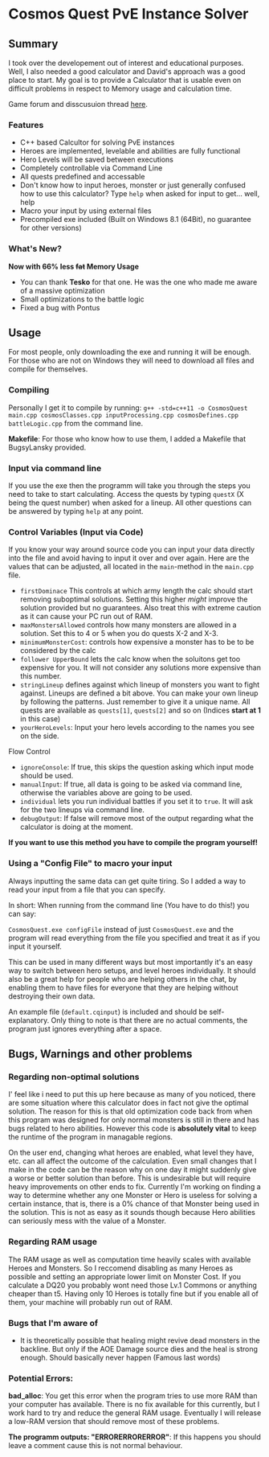 # Cosmos Quest PvE Instance Solver

## Summary
I took over the developement out of interest and educational purposes. Well, I also needed a good calculator and David's approach was a good place to start.
My goal is to provide a Calculator that is usable even on difficult problems in respect to Memory usage and calculation time.

Game forum and disscusuion thread [here](http://www.kongregate.com/forums/910715-cosmos-quest/topics/915430-version-2-7-0-c-calc-now-supports-the-banhammer-overlord).

### Features
* C++ based Calcultor for solving PvE instances
* Heroes are implemented, levelable and abilities are fully functional
* Hero Levels will be saved between executions
* Completely controllable via Command Line
* All quests predefined and accessable
* Don't know how to input heroes, monster or just generally confused how to use this calculator? Type `help` when asked for input to get... well, help
* Macro your input by using external files
* Precompiled exe included (Built on Windows 8.1 (64Bit), no guarantee for other versions)

### What's New?
**Now with 66% less ~~fat~~ Memory Usage**
* You can thank **Tesko** for that one. He was the one who made me aware of a massive optimization
* Small optimizations to the battle logic
* Fixed a bug with Pontus

## Usage

For most people, only downloading the exe and running it will be enough. For those who are not on Windows they will need to download all files and compile for themselves.

### Compiling
Personally I get it to compile by running:
`g++ -std=c++11 -o CosmosQuest main.cpp cosmosClasses.cpp inputProcessing.cpp cosmosDefines.cpp battleLogic.cpp` from the command line.

**Makefile**: For those who know how to use them, I added a Makefile that BugsyLansky provided.

### Input via command line
If you use the exe then the programm will take you through the steps you need to take to start calculating. Access the quests by typing `questX` (X being the quest number) when asked for a lineup. All other questions can be answered by typing `help` at any point.

### Control Variables (Input via Code)
If you know your way around source code you can input your data directly into the file and avoid having to input it over and over again. Here are the values that can be adjusted, all located in the `main`-method in the `main.cpp` file.
* `firstDominace` This controls at which army length the calc should start removing suboptimal solutions. Setting this higher *might* improve the solution provided but no guarantees. Also treat this with extreme caution as it can cause your PC run out of RAM.
* `maxMonstersAllowed` controls how many monsters are allowed in a solution. Set this to 4 or 5 when you do quests X-2 and X-3.
* `minimumMonsterCost`: controls how expensive a monster has to be to be considered by the calc
* `follower UpperBound` lets the calc know when the soluitons get too expensive for you. It will not consider any solutions more expensive than this number.
* `stringLineup` defines against which lineup of monsters you want to fight against. Lineups are defined a bit above. You can make your own lineup by following the patterns. Just remember to give it a unique name. All quests are available as `quests[1]`, `quests[2]` and so on (Indices **start at 1** in this case)
* `yourHeroLevels`: Input your hero levels according to the names you see on the side. 

Flow Control
* `ignoreConsole`: If true, this skips the question asking which input mode should be used.
* `manualInput`: If true, all data is going to be asked via command line, otherwise the variables above are going to be used.
* `individual` lets you run individual battles if you set it to `true`. It will ask for the two lineups via command line.
* `debugOutput`: If false will remove most of the output regarding what the calculator is doing at the moment. 

**If you want to use this method you have to compile the program yourself!**

### Using a "Config File" to macro your input
Always inputting the same data can get quite tiring. So I added a way to read your input from a file that you can specify. 

In short: When running from the command line (You have to do this!) you can say: 

`CosmosQuest.exe configFile` instead of just `CosmosQuest.exe` and the program will read everything from the file you specified and treat it as if you input it yourself. 

This can be used in many different ways but most importantly it's an easy way to switch between hero setups, and level heroes individually. 
It should also be a great help for people who are helping others in the chat, by enabling them to have files for everyone that they are helping without destroying their own data.

An example file (`default.cqinput`) is included and should be self-explanatory. Only thing to note is that there are no actual comments, the program just ignores everything after a space.

## Bugs, Warnings and other problems

### Regarding non-optimal solutions
I' feel like i need to put this up here because as many of you noticed, there are some situation where this calculator does in fact not give the optimal solution. 
The reason for this is that old optimization code back from when this program was designed for only normal monsters is still in there and has bugs related to hero abilities. However this code is **absolutely vital** to keep the runtime of the program in managable regions. 

On the user end, changing what heroes are enabled, what level they have, etc. can all affect the outcome of the calculation. Even small changes that I make in the code can be the reason why on one day it might suddenly give a worse or better solution than before. 
This is undesirable but will require heavy improvements on other ends to fix. Currently I'm working on finding a way to determine whether any one Monster or Hero is useless for solving a certain instance, that is, there is a 0% chance of that Monster being used in the solution. 
This is not as easy as it sounds though because Hero abilities can seriously mess with the value of a Monster.

### Regarding RAM usage
The RAM usage as well as computation time heavily scales with available Heroes and Monsters. 
So I reccomend disabling as many Heroes as possible and setting an appropriate lower limit on Monster Cost. 
If you calculate a DQ20 you probably wont need those Lv.1 Commons or anything cheaper than t5. 
Having only 10 Heroes is totally fine but if you enable all of them, your machine will probably run out of RAM.

### Bugs that I'm aware of
* It is theoretically possible that healing might revive dead monsters in the backline. 
But only if the AOE Damage source dies and the heal is strong enough. Should basically never happen (Famous last words)

### Potential Errors:
**bad_alloc**: You get this error when the program tries to use more RAM than your computer has available. 
There is no fix available for this currently, but I work hard to try and reduce the general RAM usage. 
Eventually I will release a low-RAM version that should remove most of these problems. 

**The programm outputs: "ERRORERRORERROR"**: If this happens you should leave a comment cause this is not normal behaviour. 